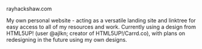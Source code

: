 rayhackshaw.com

My own personal website - acting as a versatile landing site and linktree for easy access to all of my resources and work.
Currently using a design from HTML5UP! (user @ajlkn; creator of HTML5UP!/Carrd.co), with plans on redesigning in the future using my own designs.

